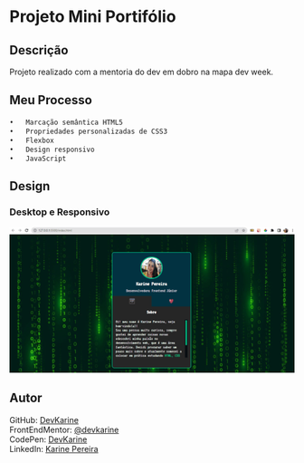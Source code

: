 # Projeto Mini Portifólio

## Descrição

Projeto realizado com a mentoria do dev em dobro na mapa dev week.

## Meu Processo

    •	Marcação semântica HTML5
    •	Propriedades personalizadas de CSS3
    •	Flexbox
    •	Design responsivo
    •	JavaScript

## Design

### Desktop e Responsivo

<img src="src/imagens/desktop.gif" alt="gif mostrando tela do desktop">

## Autor

GitHub: <a href="https://github.com/devkarine">DevKarine</a>  
FrontEndMentor: <a href="https://www.frontendmentor.io/profile/devkarine">@devkarine</a>  
CodePen: <a href="https://codepen.io/devkarine">DevKarine</a>  
LinkedIn: <a href="https://www.linkedin.com/in/devkarine/">Karine Pereira</a>
